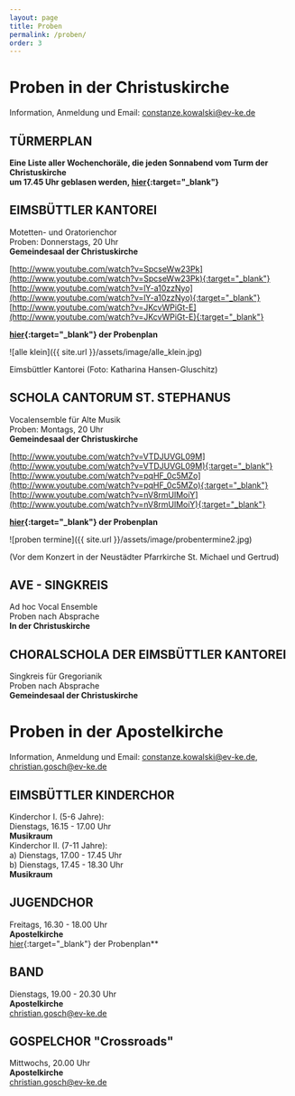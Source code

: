 ```yaml
---
layout: page
title: Proben
permalink: /proben/
order: 3
---
```

# Proben in der Christuskirche
Information, Anmeldung und Email: constanze.kowalski@ev-ke.de

## TÜRMERPLAN
**Eine Liste aller Wochenchoräle, die jeden Sonnabend vom Turm der Christuskirche  
um 17.45 Uhr geblasen werden,   [hier](/assets/pdf/tuermerplan_hp.pdf){:target="_blank"}**  

## EIMSBÜTTLER KANTOREI
Motetten- und Oratorienchor  
Proben: Donnerstags, 20 Uhr  
**Gemeindesaal der Christuskirche**  

[http://www.youtube.com/watch?v=SpcseWw23Pk](http://www.youtube.com/watch?v=SpcseWw23Pk){:target="_blank"}  
[http://www.youtube.com/watch?v=lY-a10zzNyo](http://www.youtube.com/watch?v=lY-a10zzNyo){:target="_blank"}  
[http://www.youtube.com/watch?v=JKcvWPiGt-E](http://www.youtube.com/watch?v=JKcvWPiGt-E){:target="_blank"}  

**[hier](/assets/pdf/probenplan.pdf){:target="_blank"} der Probenplan**

![alle klein]({{ site.url }}/assets/image/alle_klein.jpg)

Eimsbüttler Kantorei (Foto: Katharina Hansen-Gluschitz)

## SCHOLA CANTORUM ST. STEPHANUS  
Vocalensemble für Alte Musik  
Proben: Montags, 20 Uhr  
**Gemeindesaal der Christuskirche**  

[http://www.youtube.com/watch?v=VTDJUVGL09M](http://www.youtube.com/watch?v=VTDJUVGL09M){:target="_blank"}  
[http://www.youtube.com/watch?v=pqHF_0c5MZo](http://www.youtube.com/watch?v=pqHF_0c5MZo){:target="_blank"}  
[http://www.youtube.com/watch?v=nV8rmUlMoiY](http://www.youtube.com/watch?v=nV8rmUlMoiY){:target="_blank"}  

**[hier](/assets/pdf/proben.pdf){:target="_blank"} der Probenplan**

![proben termine]({{ site.url }}/assets/image/probentermine2.jpg)

(Vor dem Konzert in der
Neustädter Pfarrkirche St. Michael und Gertrud)

## AVE - SINGKREIS  
Ad hoc Vocal Ensemble  
Proben nach Absprache  
**In der Christuskirche**  

## CHORALSCHOLA DER EIMSBÜTTLER KANTOREI  
Singkreis für Gregorianik  
Proben nach Absprache  
**Gemeindesaal der Christuskirche**  

# Proben in der Apostelkirche
Information, Anmeldung und Email: constanze.kowalski@ev-ke.de,   christian.gosch@ev-ke.de

## EIMSBÜTTLER KINDERCHOR
Kinderchor I. (5-6 Jahre):  
Dienstags, 16.15 - 17.00 Uhr  
**Musikraum**  
Kinderchor II. (7-11 Jahre):  
a) Dienstags, 17.00 - 17.45 Uhr  
b) Dienstags, 17.45 - 18.30 Uhr  
**Musikraum**  

## JUGENDCHOR
Freitags, 16.30 - 18.00 Uhr  
**Apostelkirche**  
[hier](/assets/pdf/jugend_chor.pdf){:target="_blank"} der Probenplan**  

## BAND
Dienstags, 19.00 - 20.30 Uhr  
**Apostelkirche**  
christian.gosch@ev-ke.de  

## GOSPELCHOR "Crossroads"
Mittwochs, 20.00 Uhr  
**Apostelkirche**  
christian.gosch@ev-ke.de  

